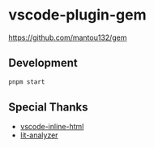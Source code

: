 # vscode-plugin-gem

https://github.com/mantou132/gem

## Development

```bash
pnpm start
```

## Special Thanks

- [vscode-inline-html](https://github.com/pushqrdx/vscode-inline-html)
- [lit-analyzer](https://github.com/runem/lit-analyzer)